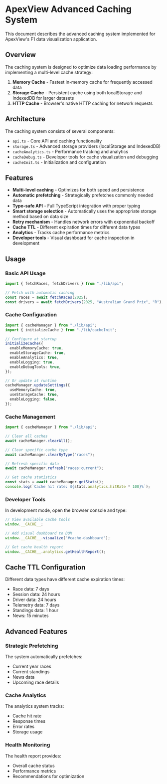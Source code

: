 # ApexView Advanced Caching System

This document describes the advanced caching system implemented for ApexView's F1 data visualization application.

## Overview

The caching system is designed to optimize data loading performance by implementing a multi-level cache strategy:

1. **Memory Cache** - Fastest in-memory cache for frequently accessed data
2. **Storage Cache** - Persistent cache using both localStorage and IndexedDB for larger datasets
3. **HTTP Cache** - Browser's native HTTP caching for network requests

## Architecture

The caching system consists of several components:

- `api.ts` - Core API and caching functionality
- `storage.ts` - Advanced storage providers (localStorage and IndexedDB)
- `cacheAnalytics.ts` - Performance tracking and analytics
- `cacheDebug.ts` - Developer tools for cache visualization and debugging
- `cacheInit.ts` - Initialization and configuration

## Features

- **Multi-level caching** - Optimizes for both speed and persistence
- **Automatic prefetching** - Strategically prefetches commonly needed data
- **Type-safe API** - Full TypeScript integration with proper typing
- **Smart storage selection** - Automatically uses the appropriate storage method based on data size
- **Retry mechanism** - Handles network errors with exponential backoff
- **Cache TTL** - Different expiration times for different data types
- **Analytics** - Tracks cache performance metrics
- **Developer tools** - Visual dashboard for cache inspection in development

## Usage

### Basic API Usage

```typescript
import { fetchRaces, fetchDrivers } from "./lib/api";

// Fetch with automatic caching
const races = await fetchRaces(2025);
const drivers = await fetchDrivers(2025, "Australian Grand Prix", "R");
```

### Cache Configuration

```typescript
import { cacheManager } from "./lib/api";
import { initializeCache } from "./lib/cacheInit";

// Configure at startup
initializeCache({
  enableMemoryCache: true,
  enableStorageCache: true,
  enableAnalytics: true,
  enableLogging: true,
  enableDebugTools: true,
});

// Or update at runtime
cacheManager.updateSettings({
  useMemoryCache: true,
  useStorageCache: true,
  enableLogging: false,
});
```

### Cache Management

```typescript
import { cacheManager } from "./lib/api";

// Clear all caches
await cacheManager.clearAll();

// Clear specific cache type
await cacheManager.clearByType("races");

// Refresh specific data
await cacheManager.refresh("races:current");

// Get cache statistics
const stats = await cacheManager.getStats();
console.log(`Cache hit rate: ${stats.analytics.hitRate * 100}%`);
```

### Developer Tools

In development mode, open the browser console and type:

```javascript
// View available cache tools
window.__CACHE__;

// Add visual dashboard to DOM
window.__CACHE__.visualize("#cache-dashboard");

// Get cache health report
window.__CACHE__.analytics.getHealthReport();
```

## Cache TTL Configuration

Different data types have different cache expiration times:

- Race data: 7 days
- Session data: 24 hours
- Driver data: 24 hours
- Telemetry data: 7 days
- Standings data: 1 hour
- News: 15 minutes

## Advanced Features

### Strategic Prefetching

The system automatically prefetches:

- Current year races
- Current standings
- News data
- Upcoming race details

### Cache Analytics

The analytics system tracks:

- Cache hit rate
- Response times
- Error rates
- Storage usage

### Health Monitoring

The health report provides:

- Overall cache status
- Performance metrics
- Recommendations for optimization
